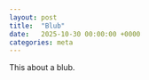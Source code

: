 ```yaml
---
layout: post
title:  "Blub"
date:   2025-10-30 00:00:00 +0000
categories: meta
---
```


This about a blub.

<object type="text/html" data="/assets/bokeh_line_plot.html" width="100%" height="600"></object>